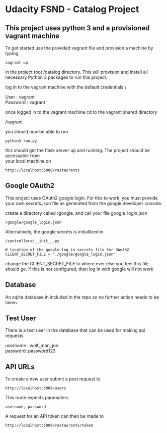 # Udacity FSND - Catalog Project

## This project uses python 3 and a provisioned vagrant machine

To get started use the provided vagrant file and provision a machine by typing

    vagrant up
in the project root /catalog directory. This will provision and install
all necessary Python 3 packages to run this project. 

log in to the vagrant machine with the default credentials \

User : vagrant \
Password : vagrant

once logged in to the vagrant machine cd to the vagrant shared directory

/vagrant

you should now be able to run

    python3 run.py

this should get the flask server up and running. The project should be accessable from \
your local machine on

    http://localhost:5000/restaurants
    
## Google OAuth2

This project uses OAuth2 google login. For this to work, you must provide your own
secrets.json file as generated from the google developer console. 

create a directory called /google, and call your file google_login.json

    /google/google_login.json
    
Alternatively, the google secrets is initiallized in 

    /controllers/__init__.py
    
    # location of the google log in secrets file for OAuth2
    CLIENT_SECRET_FILE = "./google/google_login.json"
  
change the CLIENT_SECRET_FILE to where ever else you feel this file should go.
if this is not configured, then log in with google will not work

## Database

An sqlite database in included in the repo so no further action needs to be taken.

## Test User

There is a test user in the database that can be used for making api requests

username : wolf_man_jon \
password: password123

## API URLs

To create a new user submit a post request to

    http://localhost:5000/users
    
This route expects paramaters 

    username, password

A request for an API token can then be made to

    http://localhost:5000/restaurants/token


    